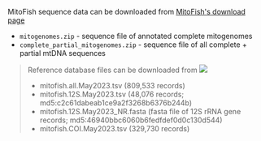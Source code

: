 MitoFish sequence data can be downloaded from [MitoFish's download page](http://mitofish.aori.u-tokyo.ac.jp/download/)

* `mitogenomes.zip` - sequence file of annotated complete mitogenomes
* `complete_partial_mitogenomes.zip` - sequence file of all complete + partial mtDNA sequences
 
> Reference database files can be downloaded from [<img src=https://zenodo.org/badge/DOI/10.5281/zenodo.8044667.svg>](https://doi.org/10.5281/zenodo.8044667)
> - mitofish.all.May2023.tsv (809,533 records)
> - mitofish.12S.May2023.tsv (48,076 records; md5:c2c61dabeab1ce9a2f3268b6376b244b)
> - mitofish.12S.May2023_NR.fasta (fasta file of 12S rRNA gene records; md5:46940bbc6060b6fedfdef0d0c130d544)
> - mitofish.COI.May2023.tsv (329,730 records)
